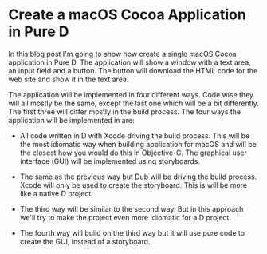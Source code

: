 # Create a macOS Cocoa Application in Pure D

In this blog post I'm going to show how create a single macOS Cocoa application
in Pure D. The application will show a window with a text area, an input field
and a button. The button will download the HTML code for the web site and show
it in the text area.

The application will be implemented in four different ways. Code wise they will
all mostly be the same, except the last one which will be a bit differently.
The first three will differ mostly in the build process. The four ways the
application will be implemented in are:

* All code written in D with Xcode driving the build process. This will be
    the most idiomatic way when building application for macOS and will be the
    closest how you would do this in Objective-C. The graphical user interface
    (GUI) will be implemented using storyboards.

* The same as the previous way but Dub will be driving the build process. Xcode
    will only be used to create the storyboard. This is will be more like a
    native D project.

* The third way will be similar to the second way. But in this approach we'll
    try to make the project even more idiomatic for a D project.

* The fourth way will build on the third way but it will use pure code to create
    the GUI, instead of a storyboard.


